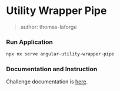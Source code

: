 # Utility Wrapper Pipe

> author: thomas-laforge

### Run Application

```bash
npx nx serve angular-utility-wrapper-pipe
```

### Documentation and Instruction

Challenge documentation is [here](https://angular-challenges.vercel.app/challenges/angular/10-utility-wrapper-pipe/).
